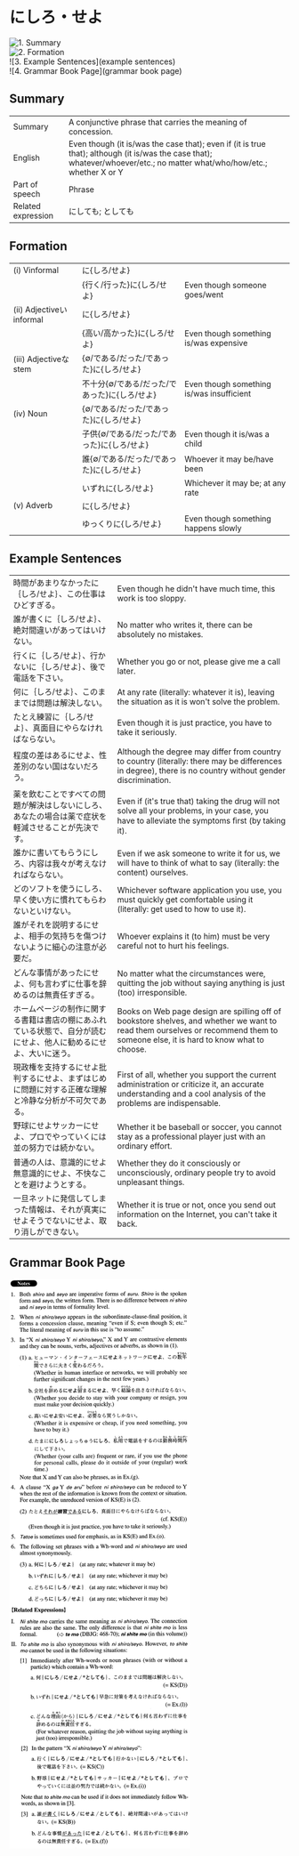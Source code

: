 # にしろ・せよ

![1. Summary](summary)<br>
![2. Formation](formation)<br>
![3. Example Sentences](example sentences)<br>
![4. Grammar Book Page](grammar book page)<br>


## Summary

<table><tr>   <td>Summary</td>   <td>A conjunctive phrase that carries the meaning of concession.</td></tr><tr>   <td>English</td>   <td>Even though (it is/was the case that); even if (it is true that); although (it is/was the case that); whatever/whoever/etc.; no matter what/who/how/etc.; whether X or Y</td></tr><tr>   <td>Part of speech</td>   <td>Phrase</td></tr><tr>   <td>Related expression</td>   <td>にしても; としても</td></tr></table>

## Formation

<table class="table"><tbody><tr class="tr head"><td class="td"><span class="numbers">(i)</span> <span class="bold">Vinformal</span></td><td class="td"><span class="concept">に</span><span>{</span><span class="concept">しろ</span><span>/</span><span class="concept">せよ</span><span>}</span></td><td class="td"></td></tr><tr class="tr"><td class="td"></td><td class="td"><span>{行く/行った}</span><span class="concept">に</span><span>{</span><span class="concept">しろ</span><span>/</span><span class="concept">せよ</span><span>}</span></td><td class="td"><span>Even though someone goes/went</span></td></tr><tr class="tr head"><td class="td"><span class="numbers">(ii)</span> <span class="bold">Adjectiveいinformal</span></td><td class="td"><span class="concept">に</span><span>{</span><span class="concept">しろ</span><span>/</span><span class="concept">せよ</span><span>}</span></td><td class="td"></td></tr><tr class="tr"><td class="td"></td><td class="td"><span>{高い/高かった}</span><span class="concept">に</span><span>{</span><span class="concept">しろ</span><span>/</span><span class="concept">せよ</span><span>}</span></td><td class="td"><span>Even though something is/was expensive</span></td></tr><tr class="tr head"><td class="td"><span class="numbers">(iii)</span> <span class="bold">Adjectiveなstem</span></td><td class="td"><span>{∅/である/だった/であった}</span><span class="concept">に</span><span>{</span><span class="concept">しろ</span><span>/<span class="concept">せよ</span><span>}</span></span></td><td class="td"></td></tr><tr class="tr"><td class="td"></td><td class="td"><span>不十分{∅/である/だった/であった}</span><span class="concept">に</span><span>{</span><span class="concept">しろ</span><span>/</span><span class="concept">せよ</span><span>}</span></td><td class="td"><span>Even though something is/was insufficient</span></td></tr><tr class="tr head"><td class="td"><span class="numbers">(iv)</span> <span class="bold">Noun</span></td><td class="td"><span>{∅/である/だった/であった}</span><span class="concept">に</span><span>{</span><span class="concept">しろ</span><span>/</span><span class="concept">せよ</span><span>}</span></td><td class="td"></td></tr><tr class="tr"><td class="td"></td><td class="td"><span>子供{∅/である/だった/であった}</span><span class="concept">に</span><span>{</span><span class="concept">しろ</span><span>/</span><span class="concept">せよ</span><span>}</span></td><td class="td"><span>Even though it is/was a child</span></td></tr><tr class="tr"><td class="td"></td><td class="td"><span>誰{∅/である/だった/であった}</span><span class="concept">に</span><span>{</span><span class="concept">しろ</span><span>/</span><span class="concept">せよ</span><span>}</span></td><td class="td"><span>Whoever it may be/have been</span></td></tr><tr class="tr"><td class="td"></td><td class="td"><span>いずれ</span><span class="concept">に</span><span>{</span><span class="concept">しろ</span><span>/</span><span class="concept">せよ</span><span>}</span></td><td class="td"><span>Whichever it may be; at any rate</span></td></tr><tr class="tr head"><td class="td"><span class="numbers">(v)</span> <span class="bold">Adverb</span></td><td class="td"><span class="concept">に</span><span>{</span><span class="concept">しろ</span><span>/</span><span class="concept">せよ</span><span>}</span></td><td class="td"></td></tr><tr class="tr"><td class="td"></td><td class="td"><span>ゆっくり</span><span class="concept">に</span><span>{</span><span class="concept">しろ</span><span>/</span><span class="concept">せよ</span><span>}</span></td><td class="td"><span>Even though something happens slowly</span></td></tr></tbody></table>

## Example Sentences

<table><tr>   <td>時間があまりなかったに｛しろ/せよ｝、この仕事はひどすぎる。</td>   <td>Even though he didn't have much time, this work is too sloppy.</td></tr><tr>   <td>誰が書くに｛しろ/せよ｝、絶対間違いがあってはいけない。</td>   <td>No matter who writes it, there can be absolutely no mistakes.</td></tr><tr>   <td>行くに｛しろ/せよ｝、行かないに｛しろ/せよ｝、後で電話を下さい。</td>   <td>Whether you go or not, please give me a call later.</td></tr><tr>   <td>何に｛しろ/せよ｝、このままでは問題は解決しない。</td>   <td>At any rate (literally: whatever it is), leaving the situation as it is won't solve the problem.</td></tr><tr>   <td>たとえ練習に｛しろ/せよ｝、真面目にやらなければならない。</td>   <td>Even though it is just practice, you have to take it seriously.</td></tr><tr>   <td>程度の差はあるにせよ、性差別のない国はないだろう。</td>   <td>Although the degree may differ from country to country (literally: there may be differences in degree), there is no country without gender discrimination.</td></tr><tr>   <td>薬を飲むことですべての問題が解決はしないにしろ、あなたの場合は薬で症状を軽減させることが先決です。</td>   <td>Even if (it's true that) taking the drug will not solve all your problems, in your case, you have to alleviate the symptoms ﬁrst (by taking it).</td></tr><tr>   <td>誰かに書いてもらうにしろ、内容は我々が考えなければならない。</td>   <td>Even if we ask someone to write it for us, we will have to think of what to say (literally: the content) ourselves.</td></tr><tr>   <td>どのソフトを使うにしろ、早く使い方に慣れてもらわないといけない。</td>   <td>Whichever software application you use, you must quickly get comfortable using it (literally: get used to how to use it).</td></tr><tr>   <td>誰がそれを説明するにせよ、相手の気持ちを傷つけないように細心の注意が必要だ。</td>   <td>Whoever explains it (to him) must be very careful not to hurt his feelings.</td></tr><tr>   <td>どんな事情があったにせよ、何も言わずに仕事を辞めるのは無責任すぎる。</td>   <td>No matter what the circumstances were, quitting the job without saying anything is just (too) irresponsible.</td></tr><tr>   <td>ホームページの制作に関する書籍は書店の棚にあふれている状態で、自分が読むにせよ、他人に勧めるにせよ、大いに迷う。</td>   <td>Books on Web page design are spilling off of bookstore shelves, and whether we want to read them ourselves or recommend them to someone else, it is hard to know what to choose.</td></tr><tr>   <td>現政権を支持するにせよ批判するにせよ、まずはじめに問題に対する正確な理解と冷静な分析が不可欠である。</td>   <td>First of all, whether you support the current administration or criticize it, an accurate understanding and a cool analysis of the problems are indispensable.</td></tr><tr>   <td>野球にせよサッカーにせよ、プロでやっていくには並の努力では続かない。</td>   <td>Whether it be baseball or soccer, you cannot stay as a professional player just with an ordinary effort.</td></tr><tr>   <td>普通の人は、意識的にせよ無意識的にせよ、不快なことを避けようとする。</td>   <td>Whether they do it consciously or unconsciously, ordinary people try to avoid unpleasant things.</td></tr><tr>   <td>一旦ネットに発信してしまった情報は、それが真実にせよそうでないにせよ、取り消しができない。</td>   <td>Whether it is true or not, once you send out information on the Internet, you can't take it back.</td></tr></table>

## Grammar Book Page

![](../img/Advancedにしろ／せよ.png)

